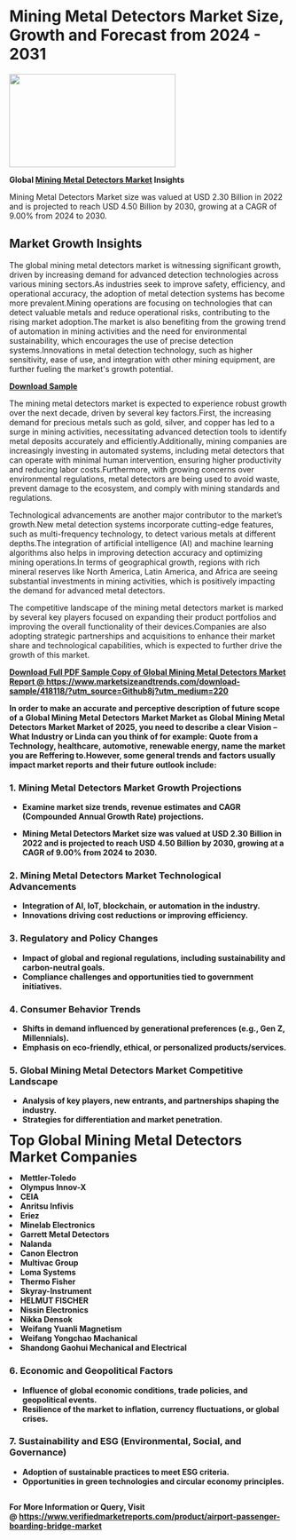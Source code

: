 <H1>Mining Metal Detectors Market Size, Growth and Forecast from 2024 - 2031</H1><img class="aligncenter size-medium wp-image-584254" src="https://thirdeyenews.in/wp-content/uploads/2024/09/Global-Market-Research-300x168.jpeg" alt="" width="300" height="168" /><p><strong>Global&nbsp;<a href="https://www.marketsizeandtrends.com/download-sample/418118/?utm_source=Github8j?utm_medium=220">Mining Metal Detectors Market</a> Insights</strong></p><p>Mining Metal Detectors Market size was valued at USD 2.30 Billion in 2022 and is projected to reach USD 4.50 Billion by 2030, growing at a CAGR of 9.00% from 2024 to 2030.</p><p><h2>Market Growth Insights</h2> <p>The global mining metal detectors market is witnessing significant growth, driven by increasing demand for advanced detection technologies across various mining sectors.As industries seek to improve safety, efficiency, and operational accuracy, the adoption of metal detection systems has become more prevalent.Mining operations are focusing on technologies that can detect valuable metals and reduce operational risks, contributing to the rising market adoption.The market is also benefiting from the growing trend of automation in mining activities and the need for environmental sustainability, which encourages the use of precise detection systems.Innovations in metal detection technology, such as higher sensitivity, ease of use, and integration with other mining equipment, are further fueling the market's growth potential.</p> <p><strong><a href="#">Download Sample</a></strong></p> <p>The mining metal detectors market is expected to experience robust growth over the next decade, driven by several key factors.First, the increasing demand for precious metals such as gold, silver, and copper has led to a surge in mining activities, necessitating advanced detection tools to identify metal deposits accurately and efficiently.Additionally, mining companies are increasingly investing in automated systems, including metal detectors that can operate with minimal human intervention, ensuring higher productivity and reducing labor costs.Furthermore, with growing concerns over environmental regulations, metal detectors are being used to avoid waste, prevent damage to the ecosystem, and comply with mining standards and regulations.</p> <p>Technological advancements are another major contributor to the market’s growth.New metal detection systems incorporate cutting-edge features, such as multi-frequency technology, to detect various metals at different depths.The integration of artificial intelligence (AI) and machine learning algorithms also helps in improving detection accuracy and optimizing mining operations.In terms of geographical growth, regions with rich mineral reserves like North America, Latin America, and Africa are seeing substantial investments in mining activities, which is positively impacting the demand for advanced metal detectors.</p> <p>The competitive landscape of the mining metal detectors market is marked by several key players focused on expanding their product portfolios and improving the overall functionality of their devices.Companies are also adopting strategic partnerships and acquisitions to enhance their market share and technological capabilities, which is expected to further drive the growth of this market.</p> <p><strong><a href="#"></p><p><span class=""><strong>Download Full PDF Sample Copy of Global Mining Metal Detectors Market Report</strong> @ <a href="https://www.marketsizeandtrends.com/download-sample/418118/?utm_source=Github8j?utm_medium=220" target="_blank">https://www.marketsizeandtrends.com/download-sample/418118/?utm_source=Github8j?utm_medium=220</a></span></p><p>In order to make an accurate and perceptive description of future scope of a Global&nbsp;Mining Metal Detectors Market Market as Global&nbsp;Mining Metal Detectors Market Market of 2025, you need to describe a clear Vision &ndash; What Industry or Linda can you think of for example: Quote from a Technology, healthcare, automotive, renewable energy, name the market you are Reffering to.However, some general trends and factors usually impact market reports and their future outlook include:</p><h3>1.&nbsp;<strong>Mining Metal Detectors Market Growth Projections</strong></h3><ul><li>Examine market size trends, revenue estimates and CAGR (Compounded Annual Growth Rate) projections.</li><li><p>Mining Metal Detectors Market size was valued at USD 2.30 Billion in 2022 and is projected to reach USD 4.50 Billion by 2030, growing at a CAGR of 9.00% from 2024 to 2030.</p></li></ul><h3>2.&nbsp;<strong>Mining Metal Detectors Market Technological Advancements</strong></h3><ul><li>Integration of AI, IoT, blockchain, or automation in the industry.</li><li>Innovations driving cost reductions or improving efficiency.</li></ul><h3>3.&nbsp;<strong>Regulatory and Policy Changes</strong></h3><ul><li>Impact of global and regional regulations, including sustainability and carbon-neutral goals.</li><li>Compliance challenges and opportunities tied to government initiatives.</li></ul><h3>4.&nbsp;<strong>Consumer Behavior Trends</strong></h3><ul><li>Shifts in demand influenced by generational preferences (e.g., Gen Z, Millennials).</li><li>Emphasis on eco-friendly, ethical, or personalized products/services.</li></ul><h3>5.&nbsp;<strong>Global Mining Metal Detectors Market Competitive Landscape</strong></h3><ul><li>Analysis of key players, new entrants, and partnerships shaping the industry.</li><li>Strategies for differentiation and market penetration.</li></ul><p data-pm-slice="1 1 []"><span style="color: inherit; font-family: inherit; font-size: 25px;">Top Global Mining Metal Detectors Market Companies</span></p><div class="" data-test-id=""><p><li>Mettler-Toledo</li><li> Olympus Innov-X</li><li> CEIA</li><li> Anritsu Infivis</li><li> Eriez</li><li> Minelab Electronics</li><li> Garrett Metal Detectors</li><li> Nalanda</li><li> Canon Electron</li><li> Multivac Group</li><li> Loma Systems</li><li> Thermo Fisher</li><li> Skyray-Instrument</li><li> HELMUT FISCHER</li><li> Nissin Electronics</li><li> Nikka Densok</li><li> Weifang Yuanli Magnetism</li><li> Weifang Yongchao Machanical</li><li> Shandong Gaohui Mechanical and Electrical</li></p></div><h3>6.&nbsp;<strong>Economic and Geopolitical Factors</strong></h3><ul><li>Influence of global economic conditions, trade policies, and geopolitical events.</li><li>Resilience of the market to inflation, currency fluctuations, or global crises.</li></ul><h3>7.&nbsp;<strong>Sustainability and ESG (Environmental, Social, and Governance)</strong></h3><ul><li>Adoption of sustainable practices to meet ESG criteria.</li><li>Opportunities in green technologies and circular economy principles.</li></ul><h2><strong style="font-size: 14px;">For More Information or Query, Visit @&nbsp;</strong><a style="background-color: #ffffff; font-size: 14px;" href="https://www.marketsizeandtrends.com/report/mining-metal-detectors-market/" target="_blank">https://www.verifiedmarketreports.com/product/airport-passenger-boarding-bridge-market</a></h2>